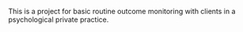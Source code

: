 This is a project for basic routine outcome monitoring with clients in a psychological private practice.